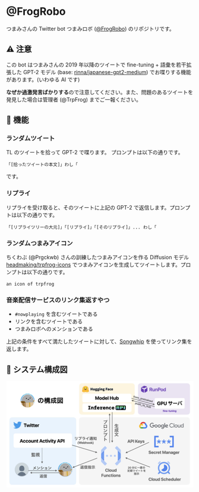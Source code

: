 # @FrogRobo

つまみさんの Twitter bot つまみロボ ([@FrogRobo](https://twitter.com/FrogRobo)) のリポジトリです。

## ⚠️ 注意

この bot はつまみさんの 2019 年以降のツイートで fine-tuning + 語彙を若干拡張した GPT-2 モデル (base: [rinna/japanese-gpt2-medium](https://https://huggingface.co/rinna/japanese-gpt2-medium)) でお喋りする機能があります。(いわゆる AI です)

**なぜか過激発言ばかりする**ので注意してください。また、問題のあるツイートを発見した場合は管理者 (@TrpFrog) までご一報ください。

## 🤖 機能

### ランダムツイート

TL のツイートを拾って GPT-2 で喋ります。
プロンプトは以下の通りです。

```text
「[拾ったツイートの本文]」わし「
```

です。

### リプライ

リプライを受け取ると、そのツイートに上記の GPT-2 で返信します。プロンプトは以下の通りです。

```text
「[リプライツリーの大元]」「[リプライ]」「[そのリプライ]」... わし「
```

### ランダムつまみアイコン

ちくわぶ (@Prgckwb) さんの訓練したつまみアイコンを作る Diffusion モデル [headmaking/trpfrog-icons](https://huggingface.co/headmaking/trpfrog-icons) でつまみアイコンを生成してツイートします。プロンプトは以下の通りです。

```text
an icon of trpfrog
```

### 音楽配信サービスのリンク集返すやつ

- `#nowplaying` を含むツイートである
- リンクを含むツイートである
- つまみロボへのメンションである

上記の条件をすべて満たしたツイートに対して、[Songwhip](https://songwhip.com/) を使ってリンク集を返します。

## 🔧 システム構成図

![](fixtures/frogrobo-system.jpeg)
